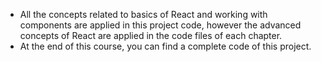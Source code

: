 - All the concepts related to basics of React and working with components are applied in this project code, however the advanced concepts of React are applied in the code files of each chapter. 
- At the end of this course, you can find a complete code of this project.
